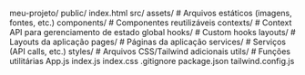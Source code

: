 meu-projeto/
    public/
        index.html
    src/
        assets/            # Arquivos estáticos (imagens, fontes, etc.)
        components/        # Componentes reutilizáveis
        contexts/          # Context API para gerenciamento de estado global
        hooks/             # Custom hooks
        layouts/           # Layouts da aplicação
        pages/             # Páginas da aplicação
        services/          # Serviços (API calls, etc.)
        styles/            # Arquivos CSS/Tailwind adicionais
        utils/             # Funções utilitárias
        App.js
        index.js
        index.css
    .gitignore
    package.json
    tailwind.config.js